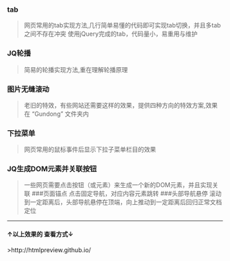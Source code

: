 ### tab
>网页常用的tab实现方法,几行简单易懂的代码即可实现tab切换，并且多tab之间不存在冲突
使用jQuery完成的tab，代码量小，易重用与维护
### JQ轮播
>简易的轮播实现方法,重在理解轮播原理
### 图片无缝滚动
>老旧的特效，有些网站还需要这样的效果，提供四种方向的特效方案,效果在 “Gundong” 文件夹内
### 下拉菜单
>网页常用的鼠标事件后显示下拉子菜单栏目的效果
### JQ生成DOM元素并关联按钮
>一些网页需要点击按钮（或元素）来生成一个新的DOM元素，并且实现关联
###页面锚点
>点击固定导航，对应内容元素跳转
###头部导航悬停
>滚动到一定距离后，头部导航悬停在顶端，向上推动到一定距离后回归正常文档定位
<hr>
<h4>↑以上效果的 查看方式↓</h4>
>http://htmlpreview.github.io/

